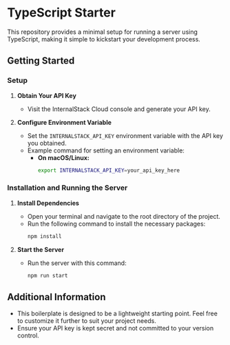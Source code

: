 # TypeScript Starter

This repository provides a minimal setup for running a server using TypeScript, making it simple to kickstart your development process.

## Getting Started

### Setup

1. **Obtain Your API Key**
   - Visit the InternalStack Cloud console and generate your API key.

2. **Configure Environment Variable**
   - Set the `INTERNALSTACK_API_KEY` environment variable with the API key you obtained.
   - Example command for setting an environment variable:
     - **On macOS/Linux:**
       ```sh
       export INTERNALSTACK_API_KEY=your_api_key_here
       ```

### Installation and Running the Server

1. **Install Dependencies**
   - Open your terminal and navigate to the root directory of the project.
   - Run the following command to install the necessary packages:
     ```sh
     npm install
     ```

2. **Start the Server**
   - Run the server with this command:
     ```sh
     npm run start
     ```

## Additional Information

- This boilerplate is designed to be a lightweight starting point. Feel free to customize it further to suit your project needs.
- Ensure your API key is kept secret and not committed to your version control.

